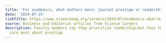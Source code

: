 ```yaml
---
title: 'For academics, what matters more: journal prestige or readership?'
date: '2019-07-25'
linkTitle: https://www.sciencemag.org/careers/2019/07/academics-what-matters-more-journal-prestige-or-readership
source: Business and Editorial articles from Science Careers
description: Faculty members say they prioritize readership—but they think their peers
  care most about prestige
---
```


